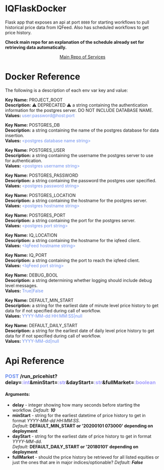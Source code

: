 # IQFlaskDocker

Flask app that exposes an api at port `8080` for starting workflows to pull historical price data from IQFeed. Also has scheduled workflows to get price history.

**Check main repo for an explanation of the schedule already set for retrieving data automatically.**

<div align="center"><a href="https://github.com/faquino08/FinanceDb/blob/main/README.md">Main Repo of Services</a></div>

# Docker Reference

The following is a description of each env var key and value:

**Key Name:** PROJECT_ROOT \
**Description:** :warning: DEPRECATED :warning: a string containing the authentication information for the postgres server. DO NOT INCLUDE DATABASE NAME. \
**Values:** <span style="color:#6C8EEF">user:password@host:port</span>

**Key Name:** POSTGRES_DB \
**Description:** a string containing the name of the postgres database for data insertion. \
**Values:** <span style="color:#6C8EEF">\<postgres database name string></span>

**Key Name:** POSTGRES_USER \
**Description:**  a string containing the username the postgres server to use for authentication. \
**Values:** <span style="color:#6C8EEF">\<postgres username string></span>

**Key Name:** POSTGRES_PASSWORD \
**Description:** a string containing the password the postgres user specified. \
**Values:** <span style="color:#6C8EEF">\<postgres password string></span>

**Key Name:** POSTGRES_LOCATION \
**Description:** a string containing the hostname for the postgres server. \
**Values:** <span style="color:#6C8EEF">\<postgres hostname string></span>

**Key Name:** POSTGRES_PORT \
**Description:** a string containing the port for the postgres server. \
**Values:** <span style="color:#6C8EEF">\<postgres port string></span>

**Key Name:** IQ_LOCATION \
**Description:** a string containing the hostname for the iqfeed client. \
**Values:** <span style="color:#6C8EEF">\<IqFeed hostname string></span>

**Key Name:** IQ_PORT \
**Description:** a string containing the port to reach the iqfeed client. \
**Values:** <span style="color:#6C8EEF">\<IqFeed port string></span>

**Key Name:** DEBUG_BOOL \
**Description:** a string determining whether logging should include debug level messages. \
**Values:** <span style="color:#6C8EEF">True|False</span>

**Key Name:** DEFAULT_MIN_START \
**Description:** a string for the earliest date of minute level price history to get data for if not specified during call of workflow. \
**Values:** <span style="color:#6C8EEF">YYYY-MM-dd HH:MM:SS|null</span>

**Key Name:** DEFAULT_DAILY_START \
**Description:** a string for the earliest date of daily level price history to get data for if not specified during call of workflow. \
**Values:** <span style="color:#6C8EEF">YYYY-MM-dd|null</span>

# Api Reference

[comment]: <> (First Command)
### <span style="color:#6C8EEF">**POST**</span> /run_pricehist?delay=<span style="color:#a29bfe">**:int**</span>&minStart=<span style="color:#a29bfe">**:str**</span>&dayStart=<span style="color:#a29bfe">**:str**</span>&fullMarket=<span style="color:#a29bfe">**:boolean**</span>

#### **Arguments:**
- **delay** - integer showing how many seconds before starting the workflow. *Default:* ***10***
- **minStart** - string for the earliest datetime of price history to get in format *YYYY-MM-dd HH:MM:SS*. \
*Default:* **DEFAULT_MIN_START or '20200101 073000' depending on deployment**
- **dayStart** - string for the earliest date of price history to get in format *YYYY-MM-dd*. \
*Default:* **DEFAULT_DAILY_START or '20180101' depending on deployment**
- **fullMarket** - should the price history be retrieved for all listed equities or just the ones that are in major indices/optionable? *Default:* ***False***
